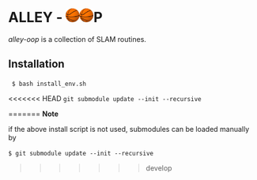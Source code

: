 <!-- title -->
# ALLEY - <img src="./tests/test_data/bball.jpeg" alt="o" width="28"/><img src="./tests/test_data/bball.jpeg" alt="o" width="28"/>P

*alley-oop* is a collection of SLAM routines.

## Installation

``` $ bash install_env.sh```

<<<<<<< HEAD
``` git submodule update --init --recursive ```

=======
**Note**

if the above install script is not used, submodules can be loaded manually by

``` $ git submodule update --init --recursive ```
>>>>>>> develop
